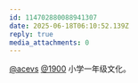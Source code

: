 ```yaml
---
id: 114702880088941307
date: 2025-06-18T06:10:52.139Z
reply: true
media_attachments: 0
---
```


[@acevs](https://mastodon.social/@acevs) [@1900](https://social.1900.live/@1900) 小学一年级文化。

